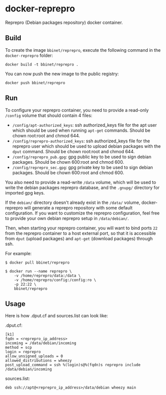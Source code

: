 docker-reprepro
===============
Reprepro (Debian packages repository) docker container.



Build
-----

To create the image `bbinet/reprepro`, execute the following command in the
`docker-reprepro` folder:

    docker build -t bbinet/reprepro .

You can now push the new image to the public registry:

    docker push bbinet/reprepro


Run
---

To configure your reprepro container, you need to provide a read-only `/config`
volume that should contain 4 files:

  - `/config/apt-authorized_keys`: ssh authorized_keys file for the apt user
    which should be used when running `apt-get` commands.
    Should be chown root:root and chmod 644.
  - `/config/reprepro-authorized_keys`: ssh authorized_keys file for the
    reprepro user which should be used to upload debian packages with the
    `dput` command.
    Should be chown root:root and chmod 644.
  - `/config/reprepro_pub.gpg`: gpg public key to be used to sign debian
    packages.
    Should be chown 600:root and chmod 600.
  - `/config/reprepro_sec.gpg`: gpg private key to be used to sign debian
    packages.
    Should be chown 600:root and chmod 600.

You also need to provide a read-write `/data` volume, which will be used to
write the debian packages reprepro database, and the `.gnupg/` directory for
imported gpg keys.

If the `debian/` directory doesn't already exist in the `/data/` volume,
docker-reprepro will generate a reprepro repository with some default
configuration. If you want to customize the reprepro configuration, feel free
to provide your own debian reprepro setup in `/data/debian/`.

Then, when starting your reprepro container, you will want to bind ports `22`
from the reprepro container to a host external port, so that it is accessible
from `dput` (upload packages) and `apt-get` (download packages) through ssh.

For example:

    $ docker pull bbinet/reprepro

    $ docker run --name reprepro \
        -v /home/reprepro/data:/data \
        -v /home/reprepro/config:/config:ro \
        -p 22:22 \
        bbinet/reprepro

Usage
-----

Here is how .dput.cf and sources.list can look like:

.dput.cf:
```
[k1]
fqdn = <reprepro_ip_address>
incoming = /data/debian/incoming
method = scp
login = reprepro
allow_unsigned_uploads = 0
allowed_distributions = wheezy
post_upload_command = ssh %(login)s@%(fqdn)s reprepro include /data/debian/incoming
```

sources.list:
```
deb ssh://apt@<reprepro_ip_address>/data/debian wheezy main
```
